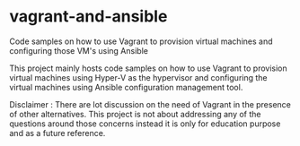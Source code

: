 # vagrant-and-ansible
Code samples on how to use Vagrant to provision virtual machines and configuring those VM's using Ansible

This project mainly hosts code samples on how to use Vagrant to provision virtual machines using Hyper-V as the hypervisor and configuring 
the virtual machines using Ansible configuration management tool. 

Disclaimer : There are lot discussion on the need of Vagrant in the presence of other alternatives. This project is not about addressing any of the questions 
             around those concerns instead it is only for education purpose and as a future reference.

